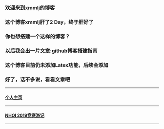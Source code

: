 ### 欢迎来到xmmlj的博客

### 这个博客xmmlj肝了2 Day，终于肝好了

### 你也想搭建一个这样的博客？

### 以后我会出一片文章:github博客搭建指南

### 这个博客目前仍未添加Latex功能，后续会添加

### 好了，话不多说，看看文章吧


---

#### [个人主页](https://xmmlj.github.io/个人主页)

---

#### [NHOI 2019竞赛游记](https://xmmlj.github.io/NHOI%202019游记)

---
